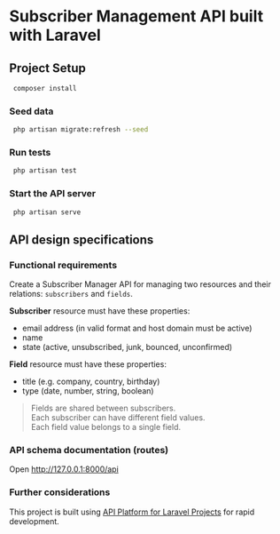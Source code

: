 # Subscriber Management API built with Laravel

## Project Setup

```sh
 composer install
```

### Seed data

```sh
 php artisan migrate:refresh --seed
```

### Run tests

```sh
 php artisan test
```

### Start the API server

```sh
 php artisan serve
```

## API design specifications

### Functional requirements

Create a Subscriber Manager API for managing two resources and their relations: `subscribers`
and `fields`. 

**Subscriber** resource must have these properties:
* email address (in valid format and host domain must be active)
* name
* state (active, unsubscribed, junk, bounced, unconfirmed)

**Field** resource must have these properties:
* title (e.g. company, country, birthday)
* type (date, number, string, boolean)

>Fields are shared between subscribers.  
Each subscriber can have different field values.  
Each field value belongs to a single field.

### API schema documentation (routes)
Open http://127.0.0.1:8000/api

### Further considerations
This project is built using [API Platform for Laravel Projects](https://api-platform.com/docs/laravel/) for rapid development.
